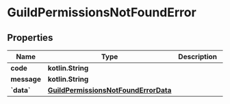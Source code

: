 
# GuildPermissionsNotFoundError

## Properties
| Name | Type | Description | Notes |
| ------------ | ------------- | ------------- | ------------- |
| **code** | **kotlin.String** |  |  [optional] |
| **message** | **kotlin.String** |  |  [optional] |
| **&#x60;data&#x60;** | [**GuildPermissionsNotFoundErrorData**](GuildPermissionsNotFoundErrorData.md) |  |  [optional] |



